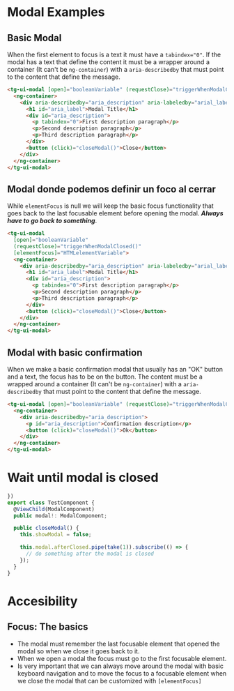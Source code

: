 # Modal Examples

## Basic Modal

When the first element to focus is a text it must have a `tabindex="0"`. If the modal has a text that define the content it must be a wrapper around a container (It can't be `ng-container`) with a `aria-describedby` that must point to the content that define the message.

```html
<tg-ui-modal [open]="booleanVariable" (requestClose)="triggerWhenModalClosed()">
  <ng-container>
    <div aria-describedby="aria_description" aria-labeledby="arial_label">
      <h1 id="aria_label">Modal Title</h1>
      <div id="aria_description">
        <p tabindex="0">First description paragraph</p>
        <p>Second description paragraph</p>
        <p>Third description paragraph</p>
      </div>
      <button (click)="closeModal()">Close</button>
    </div>
  </ng-container>
</tg-ui-modal>
```

## Modal donde podemos definir un foco al cerrar

While `elementFocus` is null we will keep the basic focus functionality that goes back to the last focusable element before opening the modal. **_Always have to go back to something_**.

```html
<tg-ui-modal
  [open]="booleanVariable"
  (requestClose)="triggerWhenModalClosed()"
  [elementFocus]="HTMLelementVariable">
  <ng-container>
    <div aria-describedby="aria_description" aria-labeledby="arial_label">
      <h1 id="aria_label">Modal Title</h1>
      <div id="aria_description">
        <p tabindex="0">First description paragraph</p>
        <p>Second description paragraph</p>
        <p>Third description paragraph</p>
      </div>
      <button (click)="closeModal()">Close</button>
    </div>
  </ng-container>
</tg-ui-modal>
```

## Modal with basic confirmation

When we make a basic confirmation modal that usually has an "OK" button and a text, the focus has to be on the button. The content must be a wrapped around a container (It can't be `ng-container`) with a `aria-describedby` that must point to the content that define the message.

```html
<tg-ui-modal [open]="booleanVariable" (requestClose)="triggerWhenModalClosed()">
  <ng-container>
    <div aria-describedby="aria_description">
      <p id="aria_description">Confirmation description</p>
      <button (click)="closeModal()">Ok</button>
    </div>
  </ng-container>
</tg-ui-modal>
```

# Wait until modal is closed

```ts
})
export class TestComponent {
  @ViewChild(ModalComponent)
  public modal!: ModalComponent;

  public closeModal() {
    this.showModal = false;

    this.modal.afterClosed.pipe(take(1)).subscribe(() => {
      // do something after the modal is closed
    });
  }
}
```

# Accesibility

## Focus: The basics

- The modal must remember the last focusable element that opened the modal so when we close it goes back to it.
- When we open a modal the focus must go to the first focusable element.
- Is very important that we can always move around the modal with basic keyboard navigation and to move the focus to a focusable element when we close the modal that can be customized with `[elementFocus]`
